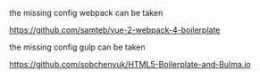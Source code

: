 the missing config webpack can be taken

https://github.com/samteb/vue-2-webpack-4-boilerplate

the missing config gulp can be taken

https://github.com/sobchenyuk/HTML5-Boilerplate-and-Bulma.io
